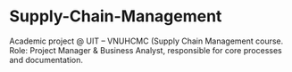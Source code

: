 # Supply-Chain-Management
Academic project @ UIT – VNUHCMC (Supply Chain Management course. Role: Project Manager &amp; Business Analyst, responsible for core processes and documentation.
